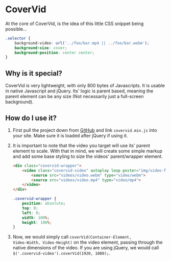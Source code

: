 CoverVid
========
At the core of CoverVid, is the idea of this little CSS snippet being possible...
```css
.selector {
    background-video: url('../foo/bar.mp4 || ../foo/bar.webm');
    background-size: cover;
    background-position: center center;
}
```
Why is it special?
------------------
CoverVid is very lightweight, with only 800 bytes of Javascripts. It is usable in native Javascript and jQuery. Its' logic is parent based, meaning the parent element can be any size (Not necessarily just a full-screen background).

How do I use it?
----------------
1. First pull the project down from <a href="http://github.com/stefanerickson/covervid">GitHub</a> and link <code>covervid.min.js</code> into your site. Make sure it is loaded after jQuery if using it.

2. It is important to note that the video you target will use its' parent element to scale. With that in mind, we will create some simple markup and add some base styling to size the videos' parent/wrapper element.

    ```html
    <div class="covervid-wrapper">
        <video class="covervid-video" autoplay loop poster="img/video-fallback.png">
            <source src="videos/video.webm" type="video/webm">
            <source src="videos/video.mp4" type="video/mp4">
        </video>
    </div>
    ```
    ```css
    .covervid-wrapper {
        position: absolute;
        top: 0;
        left: 0;
        width: 100%;
        height: 100%;
    }
    ```

3. Now, we would simply call <code>coverVid(Container-Element, Video-Width, Video-Height)</code> on the video element, passing through the native dimensions of the video. If you are using jQuery, we would call <code>$('.covervid-video').coverVid(1920, 1080);</code>.
